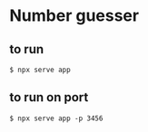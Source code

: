# Number guesser

## to run

```
$ npx serve app
```

## to run on port

```
$ npx serve app -p 3456
```